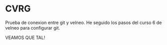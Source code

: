 # CVRG

Prueba de conexion entre git y velneo. He seguido los pasos del curso 6 de velneo para configurar git. 

VEAMOS QUE TAL!